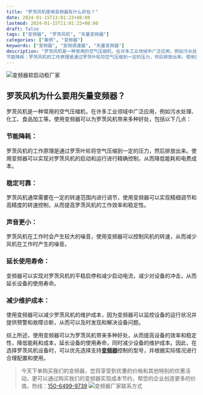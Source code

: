 ```yaml
---
title: "罗茨风机使用变频器有什么好处？"
date: 2024-01-15T13:01:23+08:00
lastmod: 2024-01-15T11:01:23+08:00
draft: false
tags: ["变频器", "罗茨风机", "矢量变频器"]
categories: ["案例", "变频器"]
keywords: ["变频器", "变频调速器", "矢量变频器"]
description: "罗茨风机是一种常用的空气压缩机，在许多工业领域中广泛应用，例如污水处理、化工、食品加工等。使用变频器可以为罗茨风机带来多种好处，包括以下几点：
节能降耗：罗茨风机的工作原理是通过罗茨叶轮将空气压缩到一定的压力，然后排放出来。使用变频器可以实现对罗茨风机的启动和运行进行精确控制，从而降低能耗和电费成本。"
---
```

![变频器软启动柜厂家](/images/01.jpg "变频器软启动柜厂家")
## 罗茨风机为什么要用矢量变频器？
罗茨风机是一种常用的空气压缩机，在许多工业领域中广泛应用，例如污水处理、化工、食品加工等。使用变频器可以为罗茨风机带来多种好处，包括以下几点：
### 节能降耗：
罗茨风机的工作原理是通过罗茨叶轮将空气压缩到一定的压力，然后排放出来。使用变频器可以实现对罗茨风机的启动和运行进行精确控制，从而降低能耗和电费成本。
### 稳定可靠：
罗茨风机通常需要在一定的转速范围内进行调节，使用变频器可以实现精细调节和高精度的转速控制，从而提高罗茨风机的工作效率和稳定性。
### 声音更小：
罗茨风机在工作时会产生较大的噪音，使用变频器可以控制风机的转速，从而减少风机在工作时产生的噪音。
### 延长使用寿命：
变频器可以实现对罗茨风机的平稳启停和减少启动电流，减少对设备的冲击，从而延长设备的使用寿命。
### 减少维护成本：
使用变频器可以减少罗茨风机的维护成本，因为变频器可以监控设备的运行状况并提供预警和故障诊断，从而可以及时发现和解决设备问题。

综上所述，使用变频器可以为罗茨风机带来多种好处，从而提高设备的效率和稳定性，降低能耗和成本，延长设备的使用寿命，同时减少设备的维护成本。因此，在选择罗茨风机设备时，可以优先选择支持[**变频器**](/zh-cn/products/electrical-controls/vfd/ "矢量变频器")控制的型号，并根据实际情况进行合理配置和使用。

>今天下单购买我们的变频器，您将享受到优惠的价格和其他特别的优惠活动，更可以通过购买我们的变频器实现成本节约，帮您的企业创造更多的价值。热线：[150-6499-9739](tel:150-6499-9739)
![变频器厂家联系方式](/images/02.jpg "变频器厂家联系方式")


